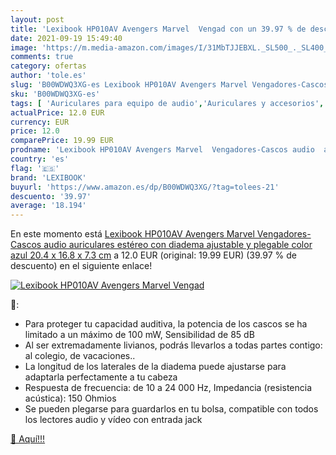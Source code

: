 ```yaml
---
layout: post
title: 'Lexibook HP010AV Avengers Marvel  Vengad con un 39.97 % de descuento'
date: 2021-09-19 15:49:40
image: 'https://m.media-amazon.com/images/I/31MbTJJEBXL._SL500_._SL400_.jpg'
comments: true
category: ofertas
author: 'tole.es'
slug: 'B00WDWQ3XG-es Lexibook HP010AV Avengers Marvel Vengadores-Cascos audio...'
sku: 'B00WDWQ3XG-es'
tags: [ 'Auriculares para equipo de audio','Auriculares y accesorios','Electrónica','auriculares','estéreo','lexibook', ]
actualPrice: 12.0 EUR
currency: EUR
price: 12.0
comparePrice: 19.99 EUR
prodname: 'Lexibook HP010AV Avengers Marvel  Vengadores-Cascos audio  auriculares estéreo con diadema ajustable y plegable  color azul  20.4 x 16.8 x 7.3 cm'
country: 'es'
flag: '🇪🇸'
brand: 'LEXIBOOK'
buyurl: 'https://www.amazon.es/dp/B00WDWQ3XG/?tag=tolees-21'
descuento: '39.97'
average: '18.194'
---
```


En este momento está [Lexibook HP010AV Avengers Marvel  Vengadores-Cascos audio  auriculares estéreo con diadema ajustable y plegable  color azul  20.4 x 16.8 x 7.3 cm](https://www.amazon.es/dp/B00WDWQ3XG/?tag=tolees-21) a 12.0 EUR (original: 19.99 EUR) (39.97 %  de descuento) en el siguiente enlace!

[![Lexibook HP010AV Avengers Marvel  Vengad](https://m.media-amazon.com/images/I/31MbTJJEBXL._SL500_._SL400_.jpg)](https://www.amazon.es/dp/B00WDWQ3XG/?tag=tolees-21)

🔎:

- Para proteger tu capacidad auditiva, la potencia de los cascos se ha limitado a un máximo de 100 mW, Sensibilidad de 85 dB
- Al ser extremadamente livianos, podrás llevarlos a todas partes contigo: al colegio, de vacaciones..
- La longitud de los laterales de la diadema puede ajustarse para adaptarla perfectamente a tu cabeza
- Respuesta de frecuencia: de 10 a 24 000 Hz, Impedancia (resistencia acústica): 150 Ohmios
- Se pueden plegarse para guardarlos en tu bolsa, compatible con todos los lectores audio y vídeo con entrada jack

[🛒 Aquí!!!](https://www.amazon.es/dp/B00WDWQ3XG/?tag=tolees-21)
